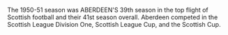 The 1950-51 season was ABERDEEN'S 39th season in the top flight of Scottish football and their 41st season overall. Aberdeen competed in the Scottish League Division One, Scottish League Cup, and the Scottish Cup.
